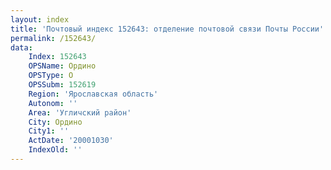 ```yaml
---
layout: index
title: 'Почтовый индекс 152643: отделение почтовой связи Почты России'
permalink: /152643/
data:
    Index: 152643
    OPSName: Ордино
    OPSType: О
    OPSSubm: 152619
    Region: 'Ярославская область'
    Autonom: ''
    Area: 'Угличский район'
    City: Ордино
    City1: ''
    ActDate: '20001030'
    IndexOld: ''
---
```

